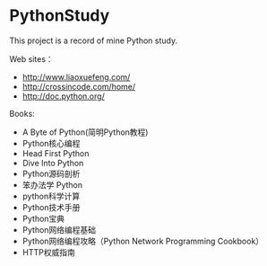 ﻿# PythonStudy
This project is a record of mine Python study.

Web sites：
- http://www.liaoxuefeng.com/
- http://crossincode.com/home/
- http://doc.python.org/

Books:
- A Byte of Python(简明Python教程)
- Python核心编程
- Head First Python
- Dive Into Python
- Python源码剖析
- 笨办法学 Python
- python科学计算
- Python技术手册
- Python宝典
- Python网络编程基础
- Python网络编程攻略（Python Network Programming Cookbook）
- HTTP权威指南
